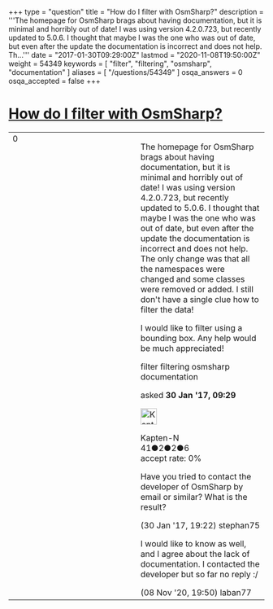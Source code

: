 +++
type = "question"
title = "How do I filter with OsmSharp?"
description = '''The homepage for OsmSharp brags about having documentation, but it is minimal and horribly out of date! I was using version 4.2.0.723, but recently updated to 5.0.6. I thought that maybe I was the one who was out of date, but even after the update the documentation is incorrect and does not help. Th...'''
date = "2017-01-30T09:29:00Z"
lastmod = "2020-11-08T19:50:00Z"
weight = 54349
keywords = [ "filter", "filtering", "osmsharp", "documentation" ]
aliases = [ "/questions/54349" ]
osqa_answers = 0
osqa_accepted = false
+++

<div class="headNormal">

# [How do I filter with OsmSharp?](/questions/54349/how-do-i-filter-with-osmsharp)

</div>

<div id="main-body">

<div id="askform">

<table id="question-table" style="width:100%;">
<colgroup>
<col style="width: 50%" />
<col style="width: 50%" />
</colgroup>
<tbody>
<tr>
<td style="width: 30px; vertical-align: top"><div class="vote-buttons">
<span id="post-54349-upvote" class="ajax-command post-vote up" rel="nofollow" title="I like this post (click again to cancel)"> </span>
<div id="post-54349-score" class="post-score" title="current number of votes">
0
</div>
<span id="post-54349-downvote" class="ajax-command post-vote down" rel="nofollow" title="I dont like this post (click again to cancel)"> </span> <span id="favorite-mark" class="ajax-command favorite-mark" rel="nofollow" title="mark/unmark this question as favorite (click again to cancel)"> </span>
<div id="favorite-count" class="favorite-count">
&#10;</div>
</div></td>
<td><div id="item-right">
<div class="question-body">
<p>The homepage for OsmSharp brags about having documentation, but it is minimal and horribly out of date! I was using version 4.2.0.723, but recently updated to 5.0.6. I thought that maybe I was the one who was out of date, but even after the update the documentation is incorrect and does not help. The only change was that all the namespaces were changed and some classes were removed or added. I still don't have a single clue how to filter the data!</p>
<p>I would like to filter using a bounding box. Any help would be much appreciated!</p>
</div>
<div id="question-tags" class="tags-container tags">
<span class="post-tag tag-link-filter" rel="tag" title="see questions tagged &#39;filter&#39;">filter</span> <span class="post-tag tag-link-filtering" rel="tag" title="see questions tagged &#39;filtering&#39;">filtering</span> <span class="post-tag tag-link-osmsharp" rel="tag" title="see questions tagged &#39;osmsharp&#39;">osmsharp</span> <span class="post-tag tag-link-documentation" rel="tag" title="see questions tagged &#39;documentation&#39;">documentation</span>
</div>
<div id="question-controls" class="post-controls">
&#10;</div>
<div class="post-update-info-container">
<div class="post-update-info post-update-info-user">
<p>asked <strong>30 Jan '17, 09:29</strong></p>
<img src="https://secure.gravatar.com/avatar/e24929d25eb5310182f9ce33a576da83?s=32&amp;d=identicon&amp;r=g" class="gravatar" width="32" height="32" alt="Kapten-N&#39;s gravatar image" />
<p><span>Kapten-N</span><br />
<span class="score" title="41 reputation points">41</span><span title="2 badges"><span class="badge1">●</span><span class="badgecount">2</span></span><span title="2 badges"><span class="silver">●</span><span class="badgecount">2</span></span><span title="6 badges"><span class="bronze">●</span><span class="badgecount">6</span></span><br />
<span class="accept_rate" title="Rate of the user&#39;s accepted answers">accept rate:</span> <span title="Kapten-N has no accepted answers">0%</span></p>
</div>
</div>
<div id="comments-container-54349" class="comments-container">
<span id="54364"></span>
<div id="comment-54364" class="comment">
<div id="post-54364-score" class="comment-score">
&#10;</div>
<div class="comment-text">
<p>Have you tried to contact the developer of OsmSharp by email or similar? What is the result?</p>
</div>
<div id="comment-54364-info" class="comment-info">
<span class="comment-age">(30 Jan '17, 19:22)</span> <span class="comment-user userinfo">stephan75</span>
</div>
</div>
<span id="77449"></span>
<div id="comment-77449" class="comment">
<div id="post-77449-score" class="comment-score">
&#10;</div>
<div class="comment-text">
<p>I would like to know as well, and I agree about the lack of documentation. I contacted the developer but so far no reply :/</p>
</div>
<div id="comment-77449-info" class="comment-info">
<span class="comment-age">(08 Nov '20, 19:50)</span> <span class="comment-user userinfo">laban77</span>
</div>
</div>
</div>
<div id="comment-tools-54349" class="comment-tools">
&#10;</div>
<div class="clear">
&#10;</div>
<div id="comment-54349-form-container" class="comment-form-container">
&#10;</div>
<div class="clear">
&#10;</div>
</div></td>
</tr>
</tbody>
</table>

</div>

</div>

